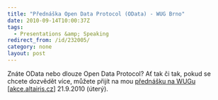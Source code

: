 ```yaml
---
title: "Přednáška Open Data Protocol (OData) - WUG Brno"
date: 2010-09-14T10:00:37Z
tags:
  - Presentations &amp; Speaking
redirect_from: /id/232005/
category: none
layout: post
---
```

Znáte OData nebo dlouze Open Data Protocol? Ať tak či tak, pokud se chcete dozvědět více, můžete přijít na mou [přednášku na WUGu][1] [[akce.altairis.cz][2]] 21.9.2010 (úterý).

[1]: http://wug.cz/brno/akce/164-Open-Data-Protocol
[2]: http://akce.altairis.cz/Events/371.aspx
